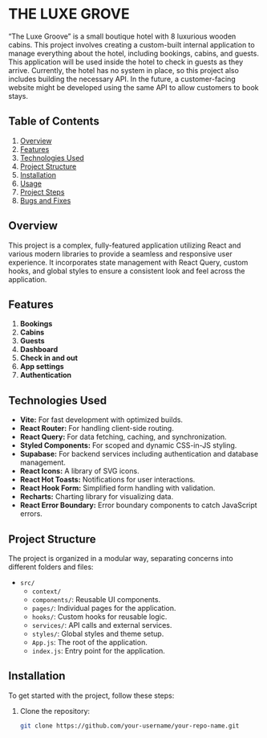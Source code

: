 # THE LUXE GROVE

“The Luxe Groove” is a small boutique hotel with 8 luxurious wooden cabins. This project involves creating a custom-built internal application to manage everything about the hotel, including bookings, cabins, and guests. This application will be used inside the hotel to check in guests as they arrive. Currently, the hotel has no system in place, so this project also includes building the necessary API. In the future, a customer-facing website might be developed using the same API to allow customers to book stays.

## Table of Contents

1. [Overview](#overview)
2. [Features](#features)
3. [Technologies Used](#technologies-used)
4. [Project Structure](#project-structure)
5. [Installation](#installation)
6. [Usage](#usage)
7. [Project Steps](#project-steps)
8. [Bugs and Fixes](#bugs-and-fixes)

## Overview

This project is a complex, fully-featured application utilizing React and various modern libraries to provide a seamless and responsive user experience. It incorporates state management with React Query, custom hooks, and global styles to ensure a consistent look and feel across the application.

## Features

1. **Bookings**
2. **Cabins**
3. **Guests**
4. **Dashboard**
5. **Check in and out**
6. **App settings**
7. **Authentication**

## Technologies Used

- **Vite:** For fast development with optimized builds.
- **React Router:** For handling client-side routing.
- **React Query:** For data fetching, caching, and synchronization.
- **Styled Components:** For scoped and dynamic CSS-in-JS styling.
- **Supabase:** For backend services including authentication and database management.
- **React Icons:** A library of SVG icons.
- **React Hot Toasts:** Notifications for user interactions.
- **React Hook Form:** Simplified form handling with validation.
- **Recharts:** Charting library for visualizing data.
- **React Error Boundary:** Error boundary components to catch JavaScript errors.

## Project Structure

The project is organized in a modular way, separating concerns into different folders and files:

- `src/`
  - `context/`
  - `components/`: Reusable UI components.
  - `pages/`: Individual pages for the application.
  - `hooks/`: Custom hooks for reusable logic.
  - `services/`: API calls and external services.
  - `styles/`: Global styles and theme setup.
  - `App.js`: The root of the application.
  - `index.js`: Entry point for the application.

## Installation

To get started with the project, follow these steps:

1. Clone the repository:

   ```bash
   git clone https://github.com/your-username/your-repo-name.git
   ```
